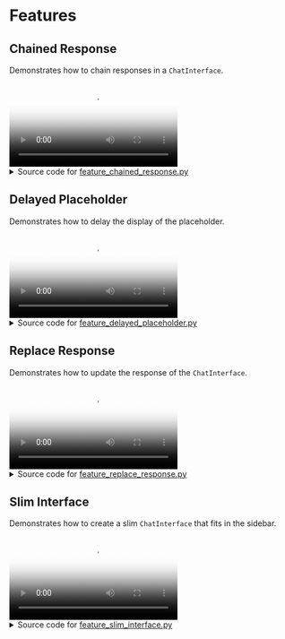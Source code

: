 # Features

## Chained Response

Demonstrates how to chain responses in a `ChatInterface`.

<video controls poster="../assets/thumbnails/feature_chained_response.png" >
    <source src="../assets/videos/feature_chained_response.mp4" type="video/mp4"
    style="max-height: 400px; max-width: 600px;">
    Your browser does not support the video tag.
</video>



<details>

<summary>Source code for <a href='../examples/features/feature_chained_response.py' target='_blank'>feature_chained_response.py</a></summary>

```python
"""
Demonstrates how to chain responses in a `ChatInterface`.
"""

from time import sleep

import panel as pn

pn.extension(design="material")

ARM_BOT = "Arm Bot"
LEG_BOT = "Leg Bot"


async def callback(contents: str, user: str, instance: pn.chat.ChatInterface):
    sleep(1)
    if user == "User":
        yield {
            "user": ARM_BOT,
            "avatar": "🦾",
            "value": f"Hey, {LEG_BOT}! Did you hear the user?",
        }
        instance.respond()
    elif user == ARM_BOT:
        user_message = instance.value[-2]
        user_contents = user_message.value
        yield {
            "user": LEG_BOT,
            "avatar": "🦿",
            "value": f'Yeah! They said "{user_contents}".',
        }


chat_interface = pn.chat.ChatInterface(callback=callback)
chat_interface.send("Send a message!", user="System", respond=False)
chat_interface.servable()
```
</details>


## Delayed Placeholder

Demonstrates how to delay the display of the placeholder.

<video controls poster="../assets/thumbnails/feature_delayed_placeholder.png" >
    <source src="../assets/videos/feature_delayed_placeholder.mp4" type="video/mp4"
    style="max-height: 400px; max-width: 600px;">
    Your browser does not support the video tag.
</video>



<details>

<summary>Source code for <a href='../examples/features/feature_delayed_placeholder.py' target='_blank'>feature_delayed_placeholder.py</a></summary>

```python
"""
Demonstrates how to delay the display of the placeholder.
"""

from asyncio import sleep

import panel as pn

pn.extension(design="material")


async def callback(contents: str, user: str, instance: pn.chat.ChatInterface):
    try:
        seconds = float(contents)
        if 0 < seconds < 10:
            await sleep(seconds)
            return f"Slept {contents} seconds!"
        else:
            return "Please enter a number between 1 and 9!"
    except ValueError:
        return "Please enter a number!"


chat_interface = pn.chat.ChatInterface(
    callback=callback,
    placeholder_threshold=2,
    placeholder_text="Waiting for reply...",
)
chat_interface.send(
    "Send a number to make the system sleep between 1 and 9 seconds!",
    user="System",
    respond=False,
)
chat_interface.servable()
```
</details>


## Replace Response

Demonstrates how to update the response of the `ChatInterface`.

<video controls poster="../assets/thumbnails/feature_replace_response.png" >
    <source src="../assets/videos/feature_replace_response.mp4" type="video/mp4"
    style="max-height: 400px; max-width: 600px;">
    Your browser does not support the video tag.
</video>



<details>

<summary>Source code for <a href='../examples/features/feature_replace_response.py' target='_blank'>feature_replace_response.py</a></summary>

```python
"""
Demonstrates how to update the response of the `ChatInterface`.
"""

from asyncio import sleep
from random import choice

import panel as pn

pn.extension(design="material")


async def callback(contents: str, user: str, instance: pn.chat.ChatInterface):
    yield "Let me flip the coin for you..."
    await sleep(1)

    characters = "/|\\_"
    index = 0
    for _ in range(0, 28):
        index = (index + 1) % len(characters)
        yield "\r" + characters[index]
        await sleep(0.005)

    result = choice(["heads", "tails"])
    if result in contents.lower():
        yield f"Woohoo, {result}! You win!"
    else:
        yield f"Aw, got {result}. Try again!"


chat_interface = pn.chat.ChatInterface(
    widgets=[
        pn.widgets.RadioButtonGroup(
            options=["Heads!", "Tails!"], button_type="primary", button_style="outline"
        )
    ],
    callback=callback,
    callback_user="Game Master",
)
chat_interface.send(
    "Select heads or tails, then click send!", user="System", respond=False
)
chat_interface.servable()
```
</details>


## Slim Interface

Demonstrates how to create a slim `ChatInterface` that fits in the sidebar.

<video controls poster="../assets/thumbnails/feature_slim_interface.png" >
    <source src="../assets/videos/feature_slim_interface.mp4" type="video/mp4"
    style="max-height: 400px; max-width: 600px;">
    Your browser does not support the video tag.
</video>



<details>

<summary>Source code for <a href='../examples/features/feature_slim_interface.py' target='_blank'>feature_slim_interface.py</a></summary>

```python
"""
Demonstrates how to create a slim `ChatInterface` that fits in the sidebar.
"""
import panel as pn

pn.extension(design="material")


async def callback(contents: str, user: str, instance: pn.chat.ChatInterface):
    message = f"Echoing {user}: {contents}"
    return message


chat_interface = pn.chat.ChatInterface(
    callback=callback,
    show_send=False,
    show_rerun=False,
    show_undo=False,
    show_clear=False,
    show_button_name=False,
    sizing_mode="stretch_both",
    min_height=200,
    width=475,
)
chat_interface.send("Send a message and hear an echo!", user="System", respond=False)

pn.template.FastListTemplate(
    main=[
        """We've put a *slim* `ChatInterface` in the sidebar. In the main area you \
could add the object you are chatting about"""
    ],
    sidebar=[chat_interface],
    sidebar_width=500,
).servable()
```
</details>